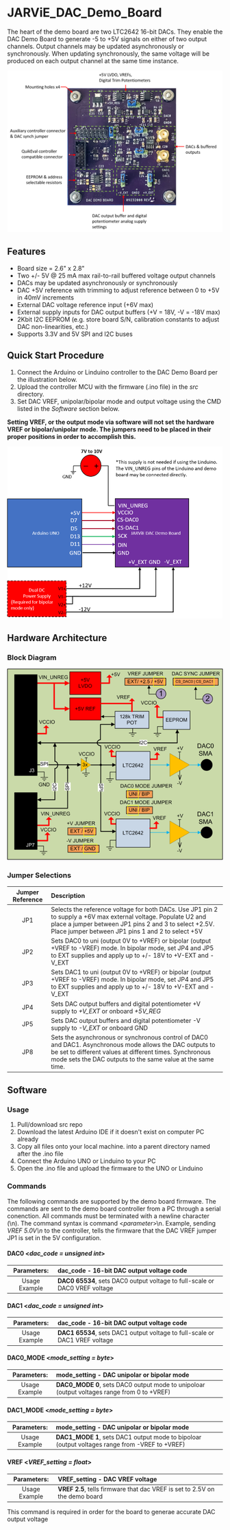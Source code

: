 # JARViE_DAC_Demo_Board
 The heart of the demo board are two LTC2642 16-bit DACs. They enable the DAC Demo Board to generate -5 to +5V signals on either of two output channels. Output channels may be updated asynchronously or synchronously. When updating synchronously, the same voltage will be produced on each output channel at the same time instance.
 
![Demo_Board_Annotated_IMG](https://github.com/DudeYarvie/JARVIE_16-Bit_DAC_Demo_Board/blob/master/Reference%20Docs/JARViE_DAC_DEMO_Board_Annotate.png)

## Features
* Board size = 2.6" x 2.8"
* Two +/- 5V @ 25 mA max rail-to-rail buffered voltage output channels
* DACs may be updated asynchronously or synchronously
* DAC +5V reference with trimming to adjust reference between 0 to +5V in 40mV increments   
* External DAC voltage reference input (+6V max)
* External supply inputs for DAC output buffers (+V = 18V, -V = -18V max)   
* 2Kbit I2C EEPROM (e.g. store board S/N, calibration constants to adjust DAC non-linearities, etc.)
* Supports 3.3V and 5V SPI and I2C buses

##  Quick Start Procedure
1. Connect the Arduino or Linduino controller to the DAC Demo Board per the illustration below.
2. Upload the controller MCU with the firmware (.ino file) in the *src* directory.
3. Set DAC VREF, unipolar/bipolar mode and output voltage using the CMD listed in the *Software* section below.

**Setting VREF, or the output mode via software will not set the hardware VREF or bipolar/unipolar mode. The jumpers need to be placed in their proper positions in order to accomplish this.**

![Quick_Connect_Diagram](https://github.com/DudeYarvie/JARVIE_16-Bit_DAC_Demo_Board/blob/master/Reference%20Docs/JARViE_DAC_DEMO_Quick_Connect_Diagram.png)

## Hardware Architecture 
### Block Diagram
![Demo_Board_Block_Diagram](https://github.com/DudeYarvie/JARVIE_16-Bit_DAC_Demo_Board/blob/master/Reference%20Docs/JARViE_DAC_DEMO_Block_Diagram.png)
### Jumper Selections
| Jumper Reference| Description |
|:---:|:---|
| JP1 | Selects the reference voltage for both DACs.  Use JP1 pin 2 to supply a +6V max external voltage.  Populate U2 and place a jumper between JP1 pins 2 and 3 to select +2.5V.  Place jumper between JP1 pins 1 and 2 to select +5V |
| JP2 |  Sets DAC0 to uni (output 0V to +VREF) or bipolar (output +VREF to -VREF) mode.  In bipolar mode, set JP4 and JP5 to EXT supplies and apply up to +/- 18V to +V-EXT and -V_EXT  |
| JP3 | Sets DAC1 to uni (output 0V to +VREF) or bipolar (output +VREF to -VREF) mode.  In bipolar mode, set JP4 and JP5 to EXT supplies and apply up to +/- 18V to +V-EXT and -V_EXT |
| JP4 | Sets DAC output buffers and digital potentiometer +V supply to *+V_EXT* or onboard *+5V_REG* |
| JP5 | Sets DAC output buffers and digital potentiometer -V supply to *-V_EXT* or onboard GND |
| JP8 | Sets the asynchronous or synchronous control of DAC0 and DAC1.  Asynchronous mode allows the DAC outputs to be set to different values at different times.  Synchronous mode sets the DAC outputs to the same value at the same time. |


## Software 
### Usage
1. Pull/download src repo  
2. Download the latest Arduino IDE if it doesn't exist on computer PC already
3. Copy all files onto your local machine. into a parent directory named after the .ino file
4. Connect the Arduino UNO or Linduino to your PC
5. Open the .ino file and upload the firmware to the UNO or Linduino 

### Commands
The following commands are supported by the demo board firmware.  The commands are sent to the demo board controller from a PC through a serial conenction.  All commands must be terminated with a newline character (\n).  The command syntax is command <*parameter*>\n. Example, sending *VREF 5.0V\n* to the controller, tells the firmware that the DAC VREF jumper JP1 is set in the 5V configuration.

#### **DAC0** <*dac_code = unsigned int*> 

|Parameters: |**dac_code** - 16-bit DAC output voltage code|
|:---:|:---|
|Usage Example| **DAC0 65534**, sets DAC0 output voltage to full-scale or DAC0 VREF voltage|

#### **DAC1** <*dac_code = unsigned int*> 

|Parameters: |**dac_code** - 16-bit DAC output voltage code|
|:---:|:---|
|Usage Example| **DAC1 65534**, sets DAC1 output voltage to full-scale or DAC1 VREF voltage|

#### **DAC0_MODE** <*mode_setting = byte*> 

|Parameters: |**mode_setting** - DAC unipolar or bipolar mode|
|:---:|:---|
|Usage Example| **DAC0_MODE 0**, sets DAC0 output mode to unipoloar (output voltages range from 0 to +VREF)|

#### **DAC1_MODE** <*mode_setting = byte*> 

|Parameters: |**mode_setting** - DAC unipolar or bipolar mode|
|:---:|:---|
|Usage Example| **DAC1_MODE 1**, sets DAC1 output mode to bipoloar (output voltages range from -VREF to +VREF)|

#### **VREF** <*VREF_setting = float*> 

|Parameters: |**VREF_setting** - DAC VREF voltage|
|:---:|:---|
|Usage Example| **VREF 2.5**, tells firmware that dac VREF is set to 2.5V on the demo board|

This command is required in order for the board to generae accurate DAC output voltage 
